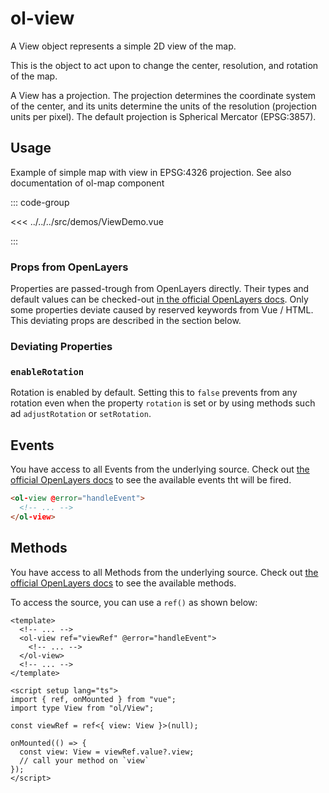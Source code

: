 # ol-view

A View object represents a simple 2D view of the map.

This is the object to act upon to change the center, resolution, and rotation of the map.

A View has a projection. The projection determines the coordinate system of the center, and its units determine the units of the resolution (projection units per pixel). The default projection is Spherical Mercator (EPSG:3857).

<script setup>
import ViewDemo from "@demos/ViewDemo.vue"
</script>

<ClientOnly>
<ViewDemo />
</ClientOnly>

## Usage

Example of simple map with view in EPSG:4326 projection.
See also documentation of ol-map component

::: code-group

<<< ../../../src/demos/ViewDemo.vue

:::

### Props from OpenLayers

Properties are passed-trough from OpenLayers directly.
Their types and default values can be checked-out [in the official OpenLayers docs](https://openlayers.org/en/latest/apidoc/module-ol_View-View.html).
Only some properties deviate caused by reserved keywords from Vue / HTML.
This deviating props are described in the section below.

### Deviating Properties

### `enableRotation`

Rotation is enabled by default.
Setting this to `false` prevents from any rotation even when the property `rotation` is set or by using methods such ad `adjustRotation` or `setRotation`.

## Events

You have access to all Events from the underlying source.
Check out [the official OpenLayers docs](https://openlayers.org/en/latest/apidoc/module-ol_View-View.html) to see the available events tht will be fired.

```html
<ol-view @error="handleEvent">
  <!-- ... -->
</ol-view>
```

## Methods

You have access to all Methods from the underlying source.
Check out [the official OpenLayers docs](https://openlayers.org/en/latest/apidoc/module-ol_View-View.html) to see the available methods.

To access the source, you can use a `ref()` as shown below:

```vue
<template>
  <!-- ... -->
  <ol-view ref="viewRef" @error="handleEvent">
    <!-- ... -->
  </ol-view>
  <!-- ... -->
</template>

<script setup lang="ts">
import { ref, onMounted } from "vue";
import type View from "ol/View";

const viewRef = ref<{ view: View }>(null);

onMounted(() => {
  const view: View = viewRef.value?.view;
  // call your method on `view`
});
</script>
```
